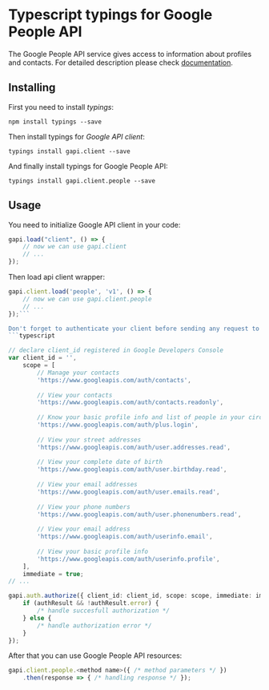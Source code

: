 # Typescript typings for Google People API
The Google People API service gives access to information about profiles and contacts.
For detailed description please check [documentation](https://developers.google.com/people/).

## Installing

First you need to install *typings*:
```
npm install typings --save 
```

Then install typings for *Google API client*:
```
typings install gapi.client --save 
```

And finally install typings for Google People API:
```
typings install gapi.client.people --save 
```

## Usage

You need to initialize Google API client in your code:
```typescript
gapi.load("client", () => { 
    // now we can use gapi.client
    // ... 
});
```

Then load api client wrapper:
```typescript
gapi.client.load('people', 'v1', () => {
    // now we can use gapi.client.people
    // ... 
});```

Don't forget to authenticate your client before sending any request to resources:
```typescript

// declare client_id registered in Google Developers Console
var client_id = '',
    scope = [     
        // Manage your contacts
        'https://www.googleapis.com/auth/contacts',
    
        // View your contacts
        'https://www.googleapis.com/auth/contacts.readonly',
    
        // Know your basic profile info and list of people in your circles.
        'https://www.googleapis.com/auth/plus.login',
    
        // View your street addresses
        'https://www.googleapis.com/auth/user.addresses.read',
    
        // View your complete date of birth
        'https://www.googleapis.com/auth/user.birthday.read',
    
        // View your email addresses
        'https://www.googleapis.com/auth/user.emails.read',
    
        // View your phone numbers
        'https://www.googleapis.com/auth/user.phonenumbers.read',
    
        // View your email address
        'https://www.googleapis.com/auth/userinfo.email',
    
        // View your basic profile info
        'https://www.googleapis.com/auth/userinfo.profile',
    ],
    immediate = true;
// ...

gapi.auth.authorize({ client_id: client_id, scope: scope, immediate: immediate }, authResult => {
    if (authResult && !authResult.error) {
        /* handle succesfull authorization */
    } else {
        /* handle authorization error */
    }
});            
```

After that you can use Google People API resources:

```typescript
gapi.client.people.<method name>({ /* method parameters */ })
    .then(response => { /* handling response */ });
```